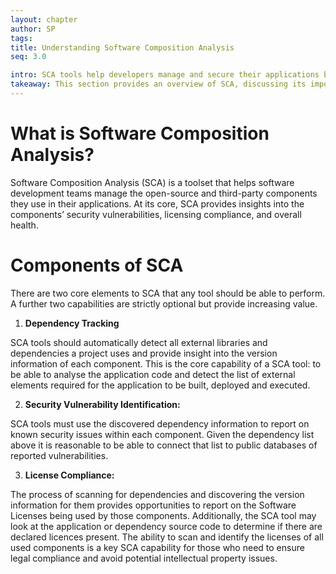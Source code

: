 ```yaml
---
layout: chapter
author: SP
tags:
title: Understanding Software Composition Analysis  
seq: 3.0

intro: SCA tools help developers manage and secure their applications by analyzing the components and libraries they integrate into their software. 
takeaway: This section provides an overview of SCA, discussing its importance, the different levels of analysis available, and the specific problems it helps identify and resolve. By understanding and implementing SCA, developers can enhance their projects' security, compliance, and maintainability.
---
```


# What is Software Composition Analysis?
  
Software Composition Analysis (SCA) is a toolset that helps software development teams manage the open-source and third-party components they use in their applications. At its core, SCA provides insights into the components’ security vulnerabilities, licensing compliance, and overall health.

# Components of SCA

There are two core elements to SCA  that any tool should be able to perform. A further two capabilities are strictly optional but provide increasing value. 

 1. **Dependency Tracking**

SCA tools should automatically detect all external libraries and dependencies a project uses and provide insight into the version information of each component. This is the core capability of a SCA tool: to be able to analyse the application code and detect the list of external elements required for the application to be built, deployed and executed.  

2. **Security Vulnerability Identification:**

SCA tools must use the discovered dependency information to report on known security issues within each component. Given the dependency list above it is reasonable to be able to connect that list to public databases of reported vulnerabilities.  

3. **License Compliance:**

The process of scanning for dependencies and discovering the version information for them provides opportunities to report on the Software Licenses being used by those components. Additionally, the SCA tool may look at the application or dependency source code to determine if there are declared licences present. The ability to scan and identify the licenses of all used components is a key SCA capability for those who need to ensure legal compliance and avoid potential intellectual property issues.



